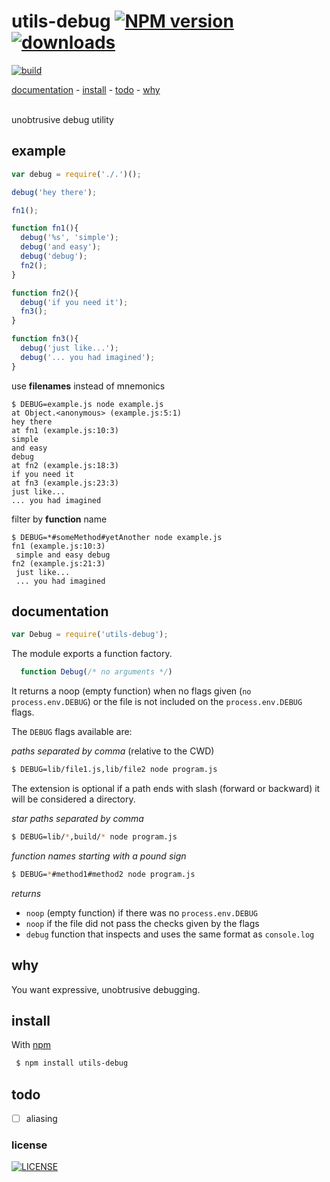 # utils-debug [![NPM version][npm-badge]][npm-link][![downloads][downloads-bagde]][npm-link]

[![build][build-badge]][build-link]

[documentation](#documentation) -
[install](#install) -
[todo](#todo) -
[why](#why)

<br>
unobtrusive debug utility

## example

```js
var debug = require('./.')();

debug('hey there');

fn1();

function fn1(){
  debug('%s', 'simple');
  debug('and easy');
  debug('debug');
  fn2();
}

function fn2(){
  debug('if you need it');
  fn3();
}

function fn3(){
  debug('just like...');
  debug('... you had imagined');
}
```

use **filenames** instead of mnemonics

```
$ DEBUG=example.js node example.js
at Object.<anonymous> (example.js:5:1)
hey there
at fn1 (example.js:10:3)
simple
and easy
debug
at fn2 (example.js:18:3)
if you need it
at fn3 (example.js:23:3)
just like...
... you had imagined
```

filter by **function** name

```
$ DEBUG=*#someMethod#yetAnother node example.js
fn1 (example.js:10:3)
 simple and easy debug
fn2 (example.js:21:3)
 just like...
 ... you had imagined
```

## documentation

```js
var Debug = require('utils-debug');
```

The module exports a function factory.

```js
  function Debug(/* no arguments */)
```
It returns a noop (empty function) when no flags given (`no process.env.DEBUG`)
or the file is not included on the `process.env.DEBUG` flags.

The `DEBUG` flags available are:

_paths separated by comma_ (relative to the CWD)

```sh
$ DEBUG=lib/file1.js,lib/file2 node program.js
```

The extension is optional if a path ends with slash (forward or backward) it will be considered
a directory.

_star paths separated by comma_

```sh
$ DEBUG=lib/*,build/* node program.js
```

_function names starting with a pound sign_

```sh
$ DEBUG=*#method1#method2 node program.js
```

_returns_
 - `noop` (empty function) if there was no `process.env.DEBUG`
 - `noop` if the file did not pass the checks given by the flags
 - `debug` function that inspects and uses the same format as `console.log`

## why

You want expressive, unobtrusive debugging.

## install

With [npm][npm-link]
```sh
 $ npm install utils-debug
```

## todo

 - [ ] aliasing

### license

[![LICENSE][license-badge]][license-link]

[npm-link]: http://www.npmjs.org/package/utils-debug
[npm-badge]: http://img.shields.io/npm/v/utils-debug.svg?style=flat-square

[build-link]: https://travis-ci.org/stringparser/utils-debug/builds
[build-badge]: http://img.shields.io/travis/stringparser/utils-debug/master.svg?style=flat-square

[license-link]: http://opensource.org/licenses/MIT
[license-badge]: http://img.shields.io/npm/l/utils-debug.svg?style=flat-square

[downloads-bagde]: http://img.shields.io/npm/dm/utils-debug.svg?style=flat-square

